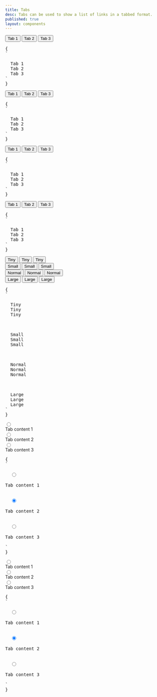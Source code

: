```yaml
---
title: Tabs
desc: Tabs can be used to show a list of links in a tabbed format.
published: true
layout: components
---
```


<script>
  import Component from "$components/Component.svelte"
  import ClassTable from "$components/ClassTable.svelte"
  import BrowserSupport from "$components/BrowserSupport.svelte"
  import { prefix } from '$lib/stores';
  import { replace } from '$lib/actions';
</script>

<ClassTable
data="{[
  { type:'component', class: 'tabs', desc: 'Container of tab items' },
  { type:'modifier', class: 'tabs-boxed', desc: 'Adds a box style to tabs container' },
  { type:'modifier', class: 'tabs-bordered', desc: 'Adds bottom border to tab item' },
  { type:'modifier', class: 'tabs-lifted', desc: 'Adds lifted style to tab item' },
  { type:'responsive', class: 'tabs-xs', desc: 'Shows tab in extra small size' },
  { type:'responsive', class: 'tabs-sm', desc: 'Shows tab in small size' },
  { type:'responsive', class: 'tabs-md', desc: 'Shows tab in medium (default) size' },
  { type:'responsive', class: 'tabs-lg', desc: 'Shows tab in large size' },
  { type:'component', class: 'tab', desc: 'A tab item' },
  { type:'modifier', class: 'tab-active', desc: 'For the active tab' },
  { type:'modifier', class: 'tab-disabled', desc: 'For a visually disabled tab' },
  { type:'component', class: 'tab-content', desc: 'Tab content that comes immediately after a tab' },
]}"
/>

<Component title="Tabs">
<div class="tabs">
  <button class="tab">Tab 1</button>
  <button class="tab tab-active">Tab 2</button>
  <button class="tab">Tab 3</button>
</div>
<pre slot="html" use:replace={{ to: $prefix }}>{
`<div class="$$tabs">
  <a class="$$tab">Tab 1</a>
  <a class="$$tab $$tab-active">Tab 2</a>
  <a class="$$tab">Tab 3</a>
</div>`
}</pre>
</Component>

<Component title="Bordered">
<div class="tabs tabs-bordered">
  <button class="tab">Tab 1</button>
  <button class="tab tab-active">Tab 2</button>
  <button class="tab">Tab 3</button>
</div>
<pre slot="html" use:replace={{ to: $prefix }}>{
`<div class="$$tabs $$tabs-bordered">
  <a class="$$tab">Tab 1</a>
  <a class="$$tab $$tab-active">Tab 2</a>
  <a class="$$tab">Tab 3</a>
</div>`
}</pre>
</Component>

<Component title="Lifted">
<div class="tabs tabs-lifted">
  <button class="tab">Tab 1</button>
  <button class="tab tab-active">Tab 2</button>
  <button class="tab">Tab 3</button>
</div>
<pre slot="html" use:replace={{ to: $prefix }}>{
`<div class="$$tabs $$tabs-lifted">
  <a class="$$tab">Tab 1</a>
  <a class="$$tab $$tab-active">Tab 2</a>
  <a class="$$tab">Tab 3</a>
</div>`
}</pre>
</Component>

<Component title="Boxed">
<div class="tabs tabs-boxed">
  <button class="tab">Tab 1</button>
  <button class="tab tab-active">Tab 2</button>
  <button class="tab">Tab 3</button>
</div>
<pre slot="html" use:replace={{ to: $prefix }}>{
`<div class="$$tabs $$tabs-boxed">
  <a class="$$tab">Tab 1</a>
  <a class="$$tab $$tab-active">Tab 2</a>
  <a class="$$tab">Tab 3</a>
</div>`
}</pre>
</Component>

<Component title="Sizes">
<div class="flex flex-col items-center gap-6">
  <div class="tabs tabs-lifted tabs-xs">
    <button class="tab">Tiny</button>
    <button class="tab tab-active">Tiny</button>
    <button class="tab">Tiny</button>
  </div>
  <div class="tabs tabs-lifted tabs-sm">
    <button class="tab">Small</button>
    <button class="tab tab-active">Small</button>
    <button class="tab">Small</button>
  </div>
  <div class="tabs tabs-lifted">
    <button class="tab">Normal</button>
    <button class="tab tab-active">Normal</button>
    <button class="tab">Normal</button>
  </div>
  <div class="tabs tabs-lifted tabs-lg">
    <button class="tab">Large</button>
    <button class="tab tab-active">Large</button>
    <button class="tab">Large</button>
  </div>
</div>
<pre slot="html" use:replace={{ to: $prefix }}>{
`<!-- xs -->
<div class="$$tabs $$tabs-lifted $$tabs-xs">
  <a class="$$tab">Tiny</a>
  <a class="$$tab $$tab-active">Tiny</a>
  <a class="$$tab">Tiny</a>
</div>
<!-- sm -->
<div class="$$tabs $$tabs-lifted $$tabs-sm">
  <a class="$$tab">Small</a>
  <a class="$$tab $$tab-active">Small</a>
  <a class="$$tab">Small</a>
</div>
<!-- md -->
<div class="$$tabs $$tabs-lifted">
  <a class="$$tab">Normal</a>
  <a class="$$tab $$tab-active">Normal</a>
  <a class="$$tab">Normal</a>
</div>
<!-- lg -->
<div class="$$tabs $$tabs-lifted $$tabs-lg">
  <a class="$$tab">Large</a>
  <a class="$$tab $$tab-active">Large</a>
  <a class="$$tab">Large</a>
</div>`
}</pre>
</Component>

<Component title="radio tab bordered + tab content">
<div class="tabs tabs-bordered w-full my-10 lg:mx-10">
  <input type="radio" name="my_tabs_1" class="tab" aria-label="Tab 1" />
  <div class="tab-content p-10">Tab content 1</div>

  <input type="radio" name="my_tabs_1" class="tab" aria-label="Tab 2" checked />
  <div class="tab-content p-10">Tab content 2</div>

  <input type="radio" name="my_tabs_1" class="tab" aria-label="Tab 3" />
  <div class="tab-content p-10">Tab content 3</div>
</div>

<pre slot="html" use:replace={{ to: $prefix }}>{
`<div class="$$tabs $$tabs-bordered">
  <input type="radio" name="my_tabs_1" class="$$tab" aria-label="Tab 1" />
  <div class="$$tab-content p-10">Tab content 1</div>

  <input type="radio" name="my_tabs_1" class="$$tab" aria-label="Tab 2" checked />
  <div class="$$tab-content p-10">Tab content 2</div>

  <input type="radio" name="my_tabs_1" class="$$tab" aria-label="Tab 3" />
  <div class="$$tab-content p-10">Tab content 3</div>
</div>`
}</pre>
</Component>

<Component title="radio tab lifted + tab content">
<div class="tabs tabs-lifted w-full my-10 lg:mx-10">
  <input type="radio" name="my_tabs_2" class="tab" aria-label="Tab 1" />
  <div class="tab-content bg-base-100 border-base-300 rounded-box p-10">Tab content 1</div>

  <input type="radio" name="my_tabs_2" class="tab" aria-label="Tab 2" checked />
  <div class="tab-content bg-base-100 border-base-300 rounded-box p-10">Tab content 2</div>

  <input type="radio" name="my_tabs_2" class="tab" aria-label="Tab 3" />
  <div class="tab-content bg-base-100 border-base-300 rounded-box p-10">Tab content 3</div>
</div>

<pre slot="html" use:replace={{ to: $prefix }}>{
`<div class="$$tabs $$tabs-lifted">
  <input type="radio" name="my_tabs_2" class="$$tab" aria-label="Tab 1" />
  <div class="$$tab-content bg-base-100 border-base-300 rounded-box p-10">Tab content 1</div>

  <input type="radio" name="my_tabs_2" class="$$tab" aria-label="Tab 2" checked />
  <div class="$$tab-content bg-base-100 border-base-300 rounded-box p-10">Tab content 2</div>

  <input type="radio" name="my_tabs_2" class="$$tab" aria-label="Tab 3" />
  <div class="$$tab-content bg-base-100 border-base-300 rounded-box p-10">Tab content 3</div>
</div>`
}</pre>
</Component>
